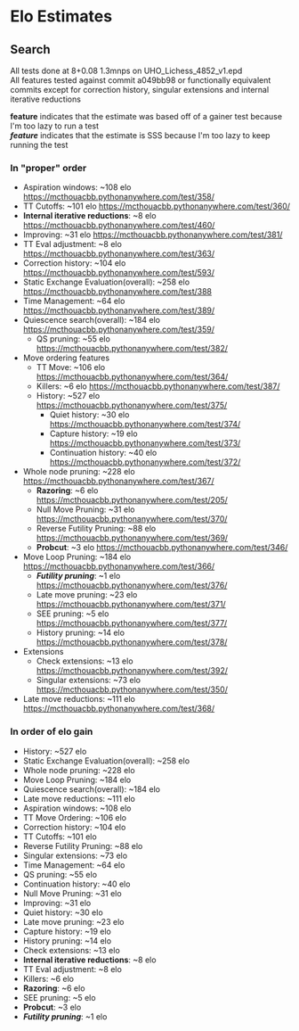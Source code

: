 # Elo Estimates
## Search

All tests done at 8+0.08 1.3mnps on UHO_Lichess_4852_v1.epd<br>
All features tested against commit a049bb98 or functionally equivalent commits except for correction history, singular extensions and internal iterative reductions

**feature** indicates that the estimate was based off of a gainer test because I'm too lazy to run a test<br>
***feature*** indicates that the estimate is SSS because I'm too lazy to keep running the test

### In "proper" order
- Aspiration windows: ~108 elo https://mcthouacbb.pythonanywhere.com/test/358/
- TT Cutoffs: ~101 elo https://mcthouacbb.pythonanywhere.com/test/360/
- **Internal iterative reductions**: ~8 elo https://mcthouacbb.pythonanywhere.com/test/460/
- Improving: ~31 elo https://mcthouacbb.pythonanywhere.com/test/381/
- TT Eval adjustment: ~8 elo https://mcthouacbb.pythonanywhere.com/test/363/
- Correction history: ~104 elo https://mcthouacbb.pythonanywhere.com/test/593/
- Static Exchange Evaluation(overall): ~258 elo https://mcthouacbb.pythonanywhere.com/test/388
- Time Management: ~64 elo https://mcthouacbb.pythonanywhere.com/test/389/
- Quiescence search(overall): ~184 elo https://mcthouacbb.pythonanywhere.com/test/359/
	- QS pruning: ~55 elo https://mcthouacbb.pythonanywhere.com/test/382/
- Move ordering features
	- TT Move: ~106 elo https://mcthouacbb.pythonanywhere.com/test/364/
	- Killers: ~6 elo https://mcthouacbb.pythonanywhere.com/test/387/
	- History: ~527 elo https://mcthouacbb.pythonanywhere.com/test/375/
		- Quiet history: ~30 elo https://mcthouacbb.pythonanywhere.com/test/374/
		- Capture history: ~19 elo https://mcthouacbb.pythonanywhere.com/test/373/
		- Continuation history: ~40 elo https://mcthouacbb.pythonanywhere.com/test/372/
- Whole node pruning: ~228 elo https://mcthouacbb.pythonanywhere.com/test/367/
	- **Razoring**: ~6 elo https://mcthouacbb.pythonanywhere.com/test/205/
	- Null Move Pruning: ~31 elo https://mcthouacbb.pythonanywhere.com/test/370/
	- Reverse Futility Pruning: ~88 elo https://mcthouacbb.pythonanywhere.com/test/369/
	- **Probcut**: ~3 elo https://mcthouacbb.pythonanywhere.com/test/346/
- Move Loop Pruning: ~184 elo https://mcthouacbb.pythonanywhere.com/test/366/
	- ***Futility pruning***: ~1 elo https://mcthouacbb.pythonanywhere.com/test/376/
	- Late move pruning: ~23 elo https://mcthouacbb.pythonanywhere.com/test/371/
	- SEE pruning: ~5 elo https://mcthouacbb.pythonanywhere.com/test/377/
	- History pruning: ~14 elo https://mcthouacbb.pythonanywhere.com/test/378/
- Extensions
	- Check extensions: ~13 elo https://mcthouacbb.pythonanywhere.com/test/392/
	- Singular extensions: ~73 elo https://mcthouacbb.pythonanywhere.com/test/350/
- Late move reductions: ~111 elo https://mcthouacbb.pythonanywhere.com/test/368/

### In order of elo gain
- History: ~527 elo
- Static Exchange Evaluation(overall): ~258 elo
- Whole node pruning: ~228 elo
- Move Loop Pruning: ~184 elo
- Quiescence search(overall): ~184 elo
- Late move reductions: ~111 elo
- Aspiration windows: ~108 elo
- TT Move Ordering: ~106 elo
- Correction history: ~104 elo
- TT Cutoffs: ~101 elo
- Reverse Futility Pruning: ~88 elo
- Singular extensions: ~73 elo
- Time Management: ~64 elo
- QS pruning: ~55 elo
- Continuation history: ~40 elo
- Null Move Pruning: ~31 elo
- Improving: ~31 elo
- Quiet history: ~30 elo
- Late move pruning: ~23 elo
- Capture history: ~19 elo
- History pruning: ~14 elo
- Check extensions: ~13 elo
- **Internal iterative reductions**: ~8 elo
- TT Eval adjustment: ~8 elo
- Killers: ~6 elo
- **Razoring**: ~6 elo
- SEE pruning: ~5 elo
- **Probcut**: ~3 elo
- ***Futility pruning***: ~1 elo